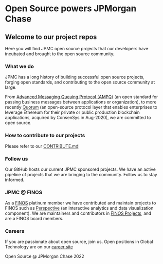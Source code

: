 # Open Source powers JPMorgan Chase

## Welcome to our project repos

Here you will find JPMC open source projects that our developers have incubated and brought to the open source community.

### What we do

JPMC has a long history of building successful open source projects, forging open standards, and contributing to the open source community at large. 

From [Advanced Messaging Queuing Protocol (AMPQ)](https://www.amqp.org/) (an open standard for passing business messages between applications or organization), to more recently [Quorum](https://consensys.net/quorum/products/) (an open-source protocol layer that enables enterprises to leverage Ethereum for their private or public production blockchain applications,  acquired by ConsenSys in Aug-2020), we are committed to open source.

### How to contribute to our projects

Please refer to our [CONTRIBUTE.md](https://github.com/jpmorganchase/.github/blob/a55211fd14d3def510d88df0b1af0ee7fd6279f2/CONTRIBUTING.md)

### Follow us

Our GitHub hosts our current JPMC sponsored projects. We have an active pipeline of projects that we are bringing to the community. Follow us to stay informed.

### JPMC @ FINOS

As a [FINOS](https://finos.org) platinum member we have contributed and maintain projects to FINOS such as [Perspective](https://github.com/finos/perspective) (an interactive analytics and data visualization component). We are maintainers and contributors in [FINOS Projects](https://landscape.finos.org/), and are a FINOS board members.

### Careers

If you are passionate about open source, join us. Open positions in Global Technology are on our [career site](https://careers.jpmorgan.com/)

Open Source @ JPMorgan Chase 2022
